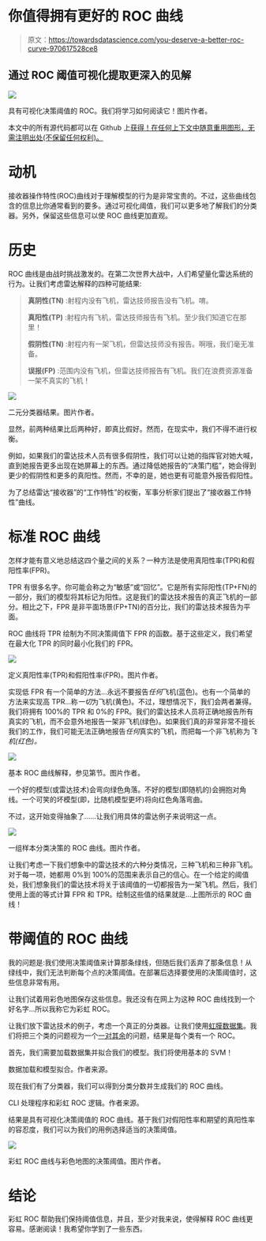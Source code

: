 # 你值得拥有更好的 ROC 曲线

> 原文：<https://towardsdatascience.com/you-deserve-a-better-roc-curve-970617528ce8>

## 通过 ROC 阈值可视化提取更深入的见解

![](img/61fe447442421f3de2ddc0a464321679.png)

具有可视化决策阈值的 ROC。我们将学习如何阅读它！图片作者。

本文中的所有源代码都可以在 Github 上[获得！在任何上下文中随意重用图形，无需注明出处(不保留任何权利)。](https://github.com/peterbbryan/rainbow-roc/blob/main/scripts/sample_use.py)

# 动机

接收器操作特性(ROC)曲线对于理解模型的行为是非常宝贵的。不过，这些曲线包含的信息比你通常看到的要多。通过可视化阈值，我们可以更多地了解我们的分类器。另外，保留这些信息可以使 ROC 曲线更加直观。

# 历史

ROC 曲线是由战时挑战激发的。在第二次世界大战中，人们希望量化雷达系统的行为。让我们考虑雷达解释的四种可能结果:

> **真阴性(TN)** :射程内没有飞机，雷达技师报告没有飞机。唷。
> 
> **真阳性(TP)** :射程内有飞机，雷达技师报告有飞机。至少我们知道它在那里！
> 
> **假阴性(TN)** :射程内有一架飞机，但雷达技师没有报告。啊哦，我们毫无准备。
> 
> **误报(FP)** :范围内没有飞机，但雷达技师报告有飞机。我们在浪费资源准备一架不真实的飞机！

![](img/59acb94ff0e11d28563b4e2952029522.png)

二元分类器结果。图片作者。

显然，前两种结果比后两种好，即真比假好。然而，在现实中，我们不得不进行权衡。

例如，如果我们的雷达技术人员有很多假阴性，我们可以让她的指挥官对她大喊，直到她报告更多出现在她屏幕上的东西。通过降低她报告的“决策门槛”，她会得到更少的假阴性和更多的真阳性。然而，不幸的是，她也更有可能意外报告假阳性。

为了总结雷达“接收器”的“工作特性”的权衡，军事分析家们提出了“接收器工作特性”曲线。

# 标准 ROC 曲线

怎样才能有意义地总结这四个量之间的关系？一种方法是使用真阳性率(TPR)和假阳性率(FPR)。

TPR 有很多名字。你可能会称之为“敏感”或“回忆”。它是所有实际阳性(TP+FN)的一部分，我们的模型将其标记为阳性。这是我们的雷达技术报告的真正飞机的一部分。相比之下，FPR 是非平面场景(FP+TN)的百分比，我们的雷达技术报告为平面。

ROC 曲线将 TPR 绘制为不同决策阈值下 FPR 的函数。基于这些定义，我们希望在最大化 TPR 的同时最小化我们的 FPR。

![](img/090fe5dd88a1b62846d58cd1e140a521.png)

定义真阳性率(TPR)和假阳性率(FPR)。图片作者。

实现低 FPR 有一个简单的方法…永远不要报告*任何*飞机(蓝色)。也有一个简单的方法来实现高 TPR…称*一切*为飞机(黄色)。不过，理想情况下，我们会两者兼得。我们将拥有 100%的 TPR 和 0%的 FPR。我们的雷达技术人员将正确地报告所有真实的飞机，而不会意外地报告一架非飞机(绿色)。如果我们真的非常非常不擅长我们的工作，我们可能无法正确地报告*任何*真实的飞机，而把每一个非飞机称为*飞机(红色)。*

![](img/dbf877c8bdb9609841fd00b6cc3ee9b3.png)

基本 ROC 曲线解释，参见第节。图片作者。

一个好的模型(或雷达技术)会弯向绿色角落。不好的模型(即随机的)会拥抱对角线。一个可笑的坏模型(即，比随机模型更坏)将向红色角落弯曲。

不过，这开始变得抽象了……让我们用具体的雷达例子来说明这一点。

![](img/6ab03a7853e75c3a4ca5b970611117b1.png)

一组样本分类决策的 ROC 曲线。图片作者。

让我们考虑一下我们想象中的雷达技术的六种分类情况，三种飞机和三种非飞机。对于每一项，她都用 0%到 100%的范围来表示自己的信心。在一个给定的阈值处，我们想象我们的雷达技术将关于该阈值的一切都报告为一架飞机。然后，我们使用上面的等式计算 FPR 和 TPR。绘制这些值的结果就是…上图所示的 ROC 曲线！

# 带阈值的 ROC 曲线

我的问题是:我们使用决策阈值来计算那条绿线，但随后我们丢弃了那条信息！从绿线中，我们无法判断每个点的决策阈值。在部署后选择要使用的决策阈值时，这些信息非常有用。

让我们试着用彩色地图保存这些信息。我还没有在网上为这种 ROC 曲线找到一个好名字…所以我称它为彩虹 ROC。

让我们放下雷达技术的例子，考虑一个真正的分类器。让我们使用[虹膜数据集](https://scikit-learn.org/stable/auto_examples/datasets/plot_iris_dataset.html)。我们将把三个类的问题视为一个[一对其余](https://scikit-learn.org/stable/modules/generated/sklearn.multiclass.OneVsRestClassifier.html)的问题，结果是每个类有一个 ROC。

首先，我们需要加载数据集并拟合我们的模型。我们将使用基本的 SVM！

数据加载和模型拟合。作者来源。

现在我们有了分类器，我们可以得到分类分数并生成我们的 ROC 曲线。

CLI 处理程序和彩虹 ROC 逻辑。作者来源。

结果是具有可视化决策阈值的 ROC 曲线。基于我们对假阳性率和期望的真阳性率的容忍度，我们可以为我们的用例选择适当的决策阈值。

![](img/05a4d072867b00ff846cafe59c19f58c.png)

彩虹 ROC 曲线与彩色地图的决策阈值。图片作者。

# 结论

彩虹 ROC 帮助我们保持阈值信息，并且，至少对我来说，使得解释 ROC 曲线更容易。感谢阅读！我希望你学到了一些东西。